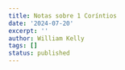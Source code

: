```yaml
---
title: Notas sobre 1 Coríntios
date: '2024-07-20'
excerpt: ''
author: William Kelly
tags: []
status: published
---
```

